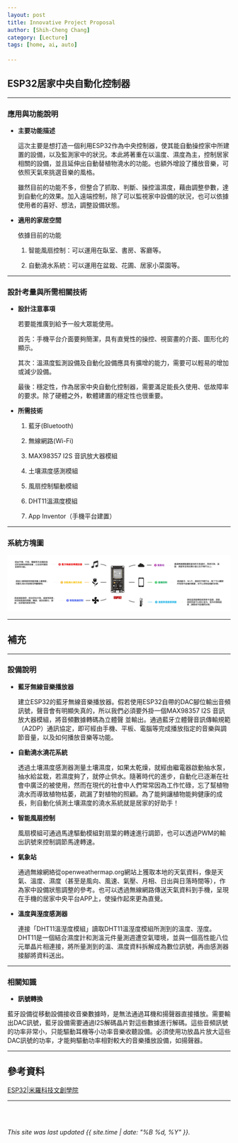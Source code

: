 ```yaml
---
layout: post
title: Innovative Project Proposal
author: [Shih-Cheng Chang]
category: [Lecture]
tags: [home, ai, auto]

---
```


## ESP32居家中央自動化控制器

---
### 應用與功能說明
* **主要功能描述**

  這次主要是想打造一個利用ESP32作為中央控制器，使其能自動操控家中所建置的設備，以及監測家中的狀況。本此將著重在以溫度、濕度為主，控制居家相關的設備，並且延伸出自動替植物澆水的功能。也額外增設了播放音樂，可依照天氣來挑選音樂的風格。

  雖然目前的功能不多，但整合了抓取、判斷、操控溫濕度，藉由調整參數，達到自動化的效果。加入遠端控制，除了可以監視家中設備的狀況，也可以依據使用者的喜好、想法，調整設備狀態。

* **適用的家居空間**

  依據目前的功能

  1. 智能風扇控制：可以運用在臥室、書房、客廳等。

  2. 自動澆水系統：可以運用在盆栽、花圃、居家小菜園等。

---
### 設計考量與所需相關技術
* **設計注意事項**

  若要能推廣到給予一般大眾能使用。

  首先：手機平台介面要夠簡潔，具有直覺性的操控、視窗畫的介面、圖形化的顯示。

  其次：溫濕度監測設備及自動化設備應具有擴增的能力，需要可以輕易的增加或減少設備。

  最後：穩定性，作為居家中央自動化控制器，需要滿足能長久使用、低故障率的要求。除了硬體之外，軟體建置的穩定性也很重要。

* **所需技術**

  1. 藍牙(Bluetooth)

  2. 無線網路(Wi-Fi)

  3. MAX98357 I2S 音訊放大器模組

  4. 土壤濕度感測模組

  5. 風扇控制驅動模組

  6. DHT11溫濕度模組

  7. App Inventor（手機平台建置）
  
---
### 系統方塊圖
![](https://raw.githubusercontent.com/PinLe1920/MCU-project/59219c268588db5e3df99360f4a28cc20940cc80/images/減肥小妙招-2.jpg)

---
## 補充

---
### 設備說明

* **藍牙無線音樂播放器**

  建立ESP32的藍牙無線音樂播放器。假若使用ESP32自帶的DAC腳位輸出音頻訊號，聲音會有明顯失真的，所以我們必須要外掛一個MAX98357 I2S 音訊放大器模組，將音頻數據轉碼為立體聲     並輸出。通過藍牙立體聲音訊傳輸規範（A2DP）通訊協定，即可經由手機、平板、電腦等完成播放指定的音樂與調節音量，以及如何播放音樂等功能。

* **自動澆水澆花系統**

  透過土壤濕度感測器測量土壤濕度，如果太乾燥，就經由繼電器啟動抽水泵，抽水給盆栽，若濕度夠了，就停止供水。隨著時代的進步，自動化已逐漸在社會中廣泛的被使用，然而在現代的社會中人們常常因為工作忙碌，忘了幫植物澆水而導致植物枯萎，疏漏了對植物的照顧。為了能夠讓植物能夠健康的成長，則自動化偵測土壤濕度的澆水系統就是居家的好助手！

* **智能風扇控制**

  風扇模組可通過馬達驅動模組對扇葉的轉速進行調節，也可以透過PWM的輸出訊號來控制調節馬達轉速。

* **氣象站**

  通過無線網絡從openweathermap.org網站上獲取本地的天氣資料，像是天氣、溫度、濕度（甚至是風向、風速、氣壓、月相、日出與日落時間等），作為家中設備狀態調整的參考。也可以透過無線網路傳送天氣資料到手機，呈現在手機的居家中央平台APP上，使操作起來更為直覺。

* **溫度與溼度感測器**

  連接「DHT11溫溼度模組」讀取DHT11溫溼度模組所測到的溫度、溼度。DHT11是一個結合濕度計和測溫元件量測週遭空氣環境，並與一個高性能八位元單晶片相連接，將所量測到的溫、濕度資料拆解成為數位訊號，再由感測器接腳將資料送出。

---
### 相關知識
* **訊號轉換**

藍牙設備從移動設備接收音樂數據時，是無法通過耳機和揚聲器直接播放。需要輸出DAC訊號，藍牙設備需要通過I2S解碼晶片對這些數據進行解碼。這些音頻訊號的功率非常小，只能驅動耳機等小功率音樂收聽設備。必須使用功放晶片放大這些DAC訊號的功率，才能夠驅動功率相對較大的音樂播放設備，如揚聲器。

---
## 參考資料
[ESP32|米羅科技文創學院]([https://www.runoob.com](https://shop.mirotek.com.tw/category/iot/esp32/))

---
<br>
<br>

*This site was last updated {{ site.time | date: "%B %d, %Y" }}.*
